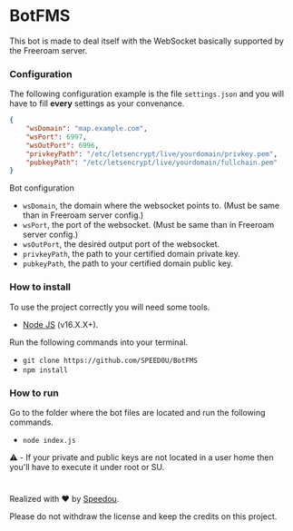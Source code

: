 # BotFMS
This bot is made to deal itself with the WebSocket basically supported by the Freeroam server.

### Configuration
The following configuration example is the file `settings.json` and you will have to fill **every** settings as your convenance.

```JSON
{
    "wsDomain": "map.example.com",
    "wsPort": 6997,
    "wsOutPort": 6996,
    "privkeyPath": "/etc/letsencrypt/live/yourdomain/privkey.pem",
    "pubkeyPath": "/etc/letsencrypt/live/yourdomain/fullchain.pem"
}
```

Bot configuration
- `wsDomain`, the domain where the websocket points to. (Must be same than in Freeroam server config.)
- `wsPort`, the port of the websocket. (Must be same than in Freeroam server config.)
- `wsOutPort`, the desired output port of the websocket.
- `privkeyPath`, the path to your certified domain private key.
- `pubkeyPath`, the path to your certified domain public key.

### How to install

To use the project correctly you will need some tools.
- [Node JS](https://nodejs.org/en/) (v16.X.X+).

Run the following commands into your terminal.
- `git clone https://github.com/SPEED0U/BotFMS`
- `npm install`

### How to run

Go to the folder where the bot files are located and run the following commands.
- `node index.js`

⚠️ - If your private and public keys are not located in a user home then you'll have to execute it under root or SU.

#
Realized with ❤️ by [Speedou](https://github.com/SPEED0U).

Please do not withdraw the license and keep the credits on this project.
